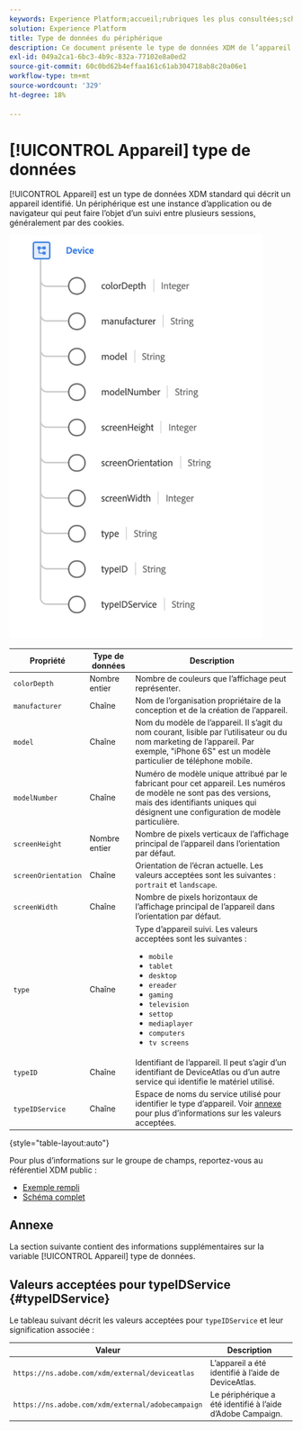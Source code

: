 ```yaml
---
keywords: Experience Platform;accueil;rubriques les plus consultées;schéma;schéma;XDM;champs;schémas;schémas;appareil;type de données;type de données;type de données
solution: Experience Platform
title: Type de données du périphérique
description: Ce document présente le type de données XDM de l’appareil.
exl-id: 049a2ca1-6bc3-4b9c-832a-77102e8a0ed2
source-git-commit: 60c0bd62b4effaa161c61ab304718ab8c20a06e1
workflow-type: tm+mt
source-wordcount: '329'
ht-degree: 18%

---
```


# [!UICONTROL Appareil] type de données

[!UICONTROL Appareil] est un type de données XDM standard qui décrit un appareil identifié. Un périphérique est une instance d’application ou de navigateur qui peut faire l’objet d’un suivi entre plusieurs sessions, généralement par des cookies.

<img src="../images/data-types/device.png" width="450" /><br />

| Propriété | Type de données | Description |
| --- | --- | --- |
| `colorDepth` | Nombre entier | Nombre de couleurs que l’affichage peut représenter. |
| `manufacturer` | Chaîne | Nom de l’organisation propriétaire de la conception et de la création de l’appareil. |
| `model` | Chaîne | Nom du modèle de l’appareil. Il s’agit du nom courant, lisible par l’utilisateur ou du nom marketing de l’appareil. Par exemple, &quot;iPhone 6S&quot; est un modèle particulier de téléphone mobile. |
| `modelNumber` | Chaîne | Numéro de modèle unique attribué par le fabricant pour cet appareil. Les numéros de modèle ne sont pas des versions, mais des identifiants uniques qui désignent une configuration de modèle particulière. |
| `screenHeight` | Nombre entier | Nombre de pixels verticaux de l’affichage principal de l’appareil dans l’orientation par défaut. |
| `screenOrientation` | Chaîne | Orientation de l’écran actuelle. Les valeurs acceptées sont les suivantes : `portrait` et `landscape`. |
| `screenWidth` | Chaîne | Nombre de pixels horizontaux de l’affichage principal de l’appareil dans l’orientation par défaut. |
| `type` | Chaîne | Type d’appareil suivi. Les valeurs acceptées sont les suivantes : <ul><li>`mobile`</li><li>`tablet`</li><li>`desktop`</li><li>`ereader`</li><li>`gaming`</li><li>`television`</li><li>`settop`</li><li>`mediaplayer`</li><li>`computers`</li><li>`tv screens`</li></ul> |
| `typeID` | Chaîne | Identifiant de l’appareil. Il peut s’agir d’un identifiant de DeviceAtlas ou d’un autre service qui identifie le matériel utilisé. |
| `typeIDService` | Chaîne | Espace de noms du service utilisé pour identifier le type d’appareil. Voir [annexe](#typeIDService) pour plus d’informations sur les valeurs acceptées. |

{style=&quot;table-layout:auto&quot;}

Pour plus d’informations sur le groupe de champs, reportez-vous au référentiel XDM public :

* [Exemple rempli](https://github.com/adobe/xdm/blob/master/components/datatypes/device.example.1.json)
* [Schéma complet](https://github.com/adobe/xdm/blob/master/components/datatypes/device.schema.json)

## Annexe

La section suivante contient des informations supplémentaires sur la variable [!UICONTROL Appareil] type de données.

## Valeurs acceptées pour typeIDService {#typeIDService}

Le tableau suivant décrit les valeurs acceptées pour `typeIDService` et leur signification associée :

| Valeur | Description |
| --- | --- |
| `https://ns.adobe.com/xdm/external/deviceatlas` | L’appareil a été identifié à l’aide de DeviceAtlas. |
| `https://ns.adobe.com/xdm/external/adobecampaign` | Le périphérique a été identifié à l’aide d’Adobe Campaign. |
